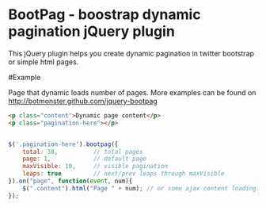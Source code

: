 BootPag - boostrap dynamic pagination jQuery plugin
=====================================================

This jQuery plugin helps you create dynamic pagination in twitter bootstrap or simple html pages.

#Example

Page that dynamic loads number of pages.
More examples can be found on http://botmonster.github.com/jquery-bootpag

```html
<p class="content">Dynamic page content</p>
<p class="pagination-here"></p>
```

```javascript

$('.pagination-here').bootpag({
    total: 38,          // total pages
    page: 1,            // default page
    maxVisible: 10,     // visible pagination
    leaps: true         // next/prev leaps through maxVisible
}).on("page", function(event, num){
    $(".content").html("Page " + num); // or some ajax content loading...
}); 

```
